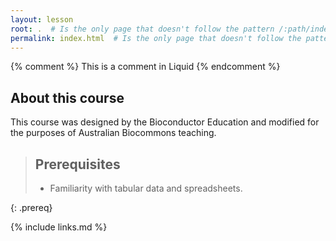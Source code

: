 ```yaml
---
layout: lesson
root: .  # Is the only page that doesn't follow the pattern /:path/index.html
permalink: index.html  # Is the only page that doesn't follow the pattern /:path/index.html
---
```


<!-- this is an html comment -->

{% comment %} This is a comment in Liquid {% endcomment %}


## About this course

This course was designed by the Bioconductor Education and modified for the purposes of Australian Biocommons teaching.

> ## Prerequisites
> - Familiarity with tabular data and spreadsheets.
>
{: .prereq}




{% include links.md %}
